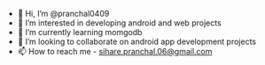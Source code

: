- 👋 Hi, I’m @pranchal0409
- 👀 I’m interested in developing android and web projects
- 🌱 I’m currently learning momgodb
- 💞️ I’m looking to collaborate on android app development projects
- 📫 How to reach me - sihare.pranchal.06@gmail.com

<!---
pranchal0409/pranchal0409 is a ✨ special ✨ repository because its `README.md` (this file) appears on your GitHub profile.
You can click the Preview link to take a look at your changes.
--->
